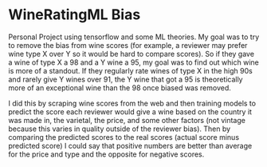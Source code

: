 # WineRatingML Bias
 


Personal Project using tensorflow and some ML theories. My goal was to try to remove the bias from wine scores (for example, a reviewer may prefer wine type X over Y so it would be hard to compare scores). So if they gave a wine of type X a 98 and a Y wine a 95, my goal was to find out which wine is more of a standout. If they regularly rate wines of type X in the high 90s and rarely give Y wines over 91, the Y wine that got a 95 is theoretically more of an exceptional wine than the 98 once biased was removed.

I did this by scraping wine scores from the web and then training models to predict the score each reviewer would give a wine based on the country it was made in, the varietal, the price, and some other factors (not vintage because this varies in quality outside of the reviewer bias). Then by comparing the predicted scores to the real scores (actual score minus predicted score) I could say that positive numbers are better than average for the price and type and the opposite for negative scores.
